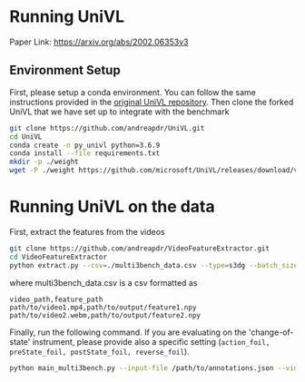 # Running UniVL
Paper Link: https://arxiv.org/abs/2002.06353v3

## Environment Setup

First, please setup a conda environment. You can follow the same
instructions provided in the [original UniVL repository](https://github.com/microsoft/UniVL).
Then clone the forked UniVL that we have set up to integrate with 
the benchmark  

```bash
git clone https://github.com/andreapdr/UniVL.git
cd UniVL
conda create -n py_univl python=3.6.9
conda install --file requirements.txt
mkdir -p ./weight          
wget -P ./weight https://github.com/microsoft/UniVL/releases/download/v0/univl.pretrained.bin   # download pre-trained UniVL model
```

# Running UniVL on the data

First, extract the features from the videos
```bash
git clone https://github.com/andreapdr/VideoFeatureExtractor.git
cd VideoFeatureExtractor
python extract.py --csv=./multi3bench_data.csv --type=s3dg --batch_size=1 --num_decoding_thread=4
```

where multi3bench_data.csv is a csv formatted as
```csv
video_path,feature_path
path/to/video1.mp4,path/to/output/feature1.npy
path/to/video2.webm,path/to/output/feature2.npy
```


Finally, run the following command. If you are evaluating on the 'change-of-state' instrument, please provide also a specific setting (`action_foil, preState_foil, postState_foil, reverse_foil`).

```bash
python main_multi3bench.py --input-file /path/to/annotations.json --video-feature /path/to/video-features --change-state-setting reverse_foil
```
